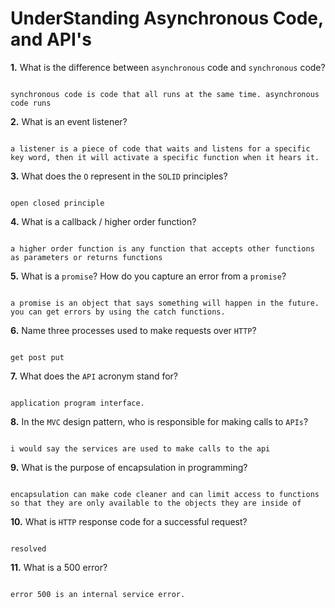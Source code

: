 # UnderStanding Asynchronous Code, and API's

**1.** What is the difference between `asynchronous` code and `synchronous` code?

<!-- enter you answer in the space below -->

```

synchronous code is code that all runs at the same time. asynchronous code runs

```

**2.** What is an event listener?

<!-- enter you answer in the space below -->

```

a listener is a piece of code that waits and listens for a specific key word, then it will activate a specific function when it hears it.

```

**3.** What does the `O` represent in the `SOLID` principles?

<!-- enter you answer in the space below -->

```

open closed principle
```

**4.** What is a callback / higher order function?

<!-- enter you answer in the space below -->

```

a higher order function is any function that accepts other functions as parameters or returns functions
```

**5.** What is a `promise`? How do you capture an error from a `promise`?

<!-- enter you answer in the space below -->

```

a promise is an object that says something will happen in the future. you can get errors by using the catch functions.
```

**6.** Name three processes used to make requests over `HTTP`?

<!-- enter you answer in the space below -->

```

get post put
```

**7.** What does the `API` acronym stand for?

<!-- enter you answer in the space below -->

```

application program interface.

```

**8.** In the `MVC` design pattern, who is responsible for making calls to `APIs`?

<!-- enter you answer in the space below -->

```

i would say the services are used to make calls to the api
```

**9.** What is the purpose of encapsulation in programming?

<!-- enter you answer in the space below -->

```

encapsulation can make code cleaner and can limit access to functions so that they are only available to the objects they are inside of
```

**10.** What is `HTTP` response code for a successful request?

<!-- enter you answer in the space below -->

```

resolved
```

**11.** What is a 500 error?

<!-- enter you answer in the space below -->

```

error 500 is an internal service error.
```
